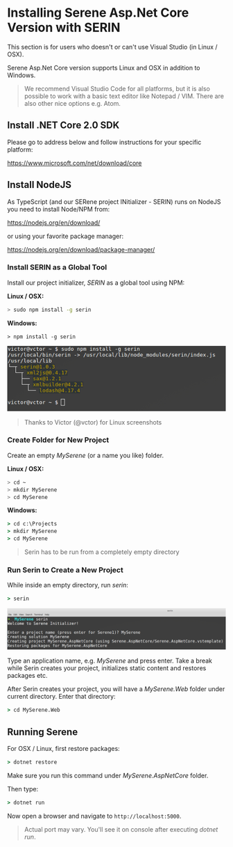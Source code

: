 # Installing Serene Asp.Net Core Version with SERIN

This section is for users who doesn't or can't use Visual Studio (in Linux / OSX). 

Serene Asp.Net Core version supports Linux and OSX in addition to Windows.

> We recommend Visual Studio Code for all platforms, but it is also possible to work with a basic text editor like Notepad / VIM. There are also other nice options e.g. Atom.

## Install .NET Core 2.0 SDK 

Please go to address below and follow instructions for your specific platform:

https://www.microsoft.com/net/download/core

## Install NodeJS

As TypeScript (and our SERene project INitializer - SERIN) runs on NodeJS you need to install Node/NPM from:

https://nodejs.org/en/download/

or using your favorite package manager:

https://nodejs.org/en/download/package-manager/

### Install SERIN as a Global Tool

Install our project initializer, *SERIN* as a global tool using NPM:

**Linux / OSX:**

```sh
> sudo npm install -g serin
```

**Windows:**
```
> npm install -g serin
```

![NPM Install Serin](img/linux-npm-install-serin.png)

> Thanks to Victor (@vctor) for Linux screenshots

### Create Folder for New Project

Create an empty *MySerene* (or a name you like) folder.

**Linux / OSX:**

```sh
> cd ~
> mkdir MySerene
> cd MySerene
```

**Windows:**

```cmd
> cd c:\Projects
> mkdir MySerene
> cd MySerene
```

> Serin has to be run from a completely empty directory

### Run Serin to Create a New Project

While inside an empty directory, run *serin*:

```cmd
> serin
```

![Windows Serin MyApp](img/linux-serin-myserene.png)

Type an application name, e.g. *MySerene* and press enter. Take a break while Serin creates 
your project, initializes static content and restores packages etc.

After Serin creates your project, you will have a *MySerene.Web* folder under current directory. 
Enter that directory:

```cmd
> cd MySerene.Web
```

## Running Serene

For OSX / Linux, first restore packages:

```cmd
> dotnet restore
```

Make sure you run this command under *MySerene.AspNetCore* folder.

Then type:

```cmd
> dotnet run
```

Now open a browser and navigate to `http://localhost:5000`.

> Actual port may vary. You'll see it on console after executing *dotnet run*.
